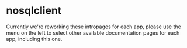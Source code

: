 # nosqlclient

Currently we're reworking these intropages for each app, please use the menu on the left to select other available documentation pages for each app, including this one.

